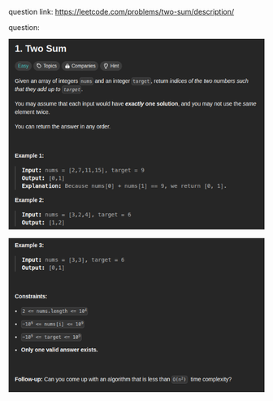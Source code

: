 question link: https://leetcode.com/problems/two-sum/description/

question:

![q1](./img/twoSum1.png)

![q1](./img/twoSum2.png)
